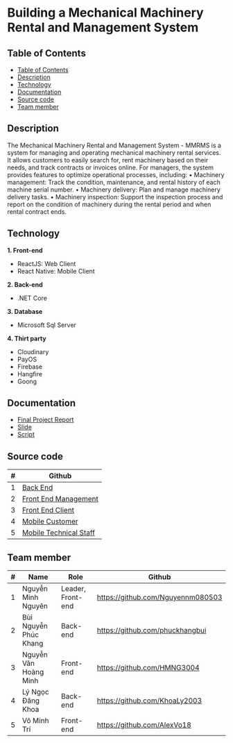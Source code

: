 # Building a Mechanical Machinery Rental and Management System

## Table of Contents
  - [Table of Contents](#table-of-contents)
  - [Description](#description)
  - [Technology](#technology)
  - [Documentation](#documentation)
  - [Source code](#source-code)
  - [Team member](#team-member)

## Description
The Mechanical Machinery Rental and Management System - MMRMS is a system for managing and operating mechanical machinery rental services. It allows customers to easily search for, rent machinery based on their needs, and track contracts or invoices online.
For managers, the system provides features to optimize operational processes, including:
•	Machinery management: Track the condition, maintenance, and rental history of each machine serial number.
•	Machinery delivery: Plan and manage machinery delivery tasks.
•	Machinery inspection: Support the inspection process and report on the condition of machinery during the rental period and when rental contract ends.

## Technology
**1. Front-end**
- ReactJS: Web Client
- React Native: Mobile Client

**2. Back-end**
- .NET Core

**3. Database**
- Microsoft Sql Server

**4. Thirt party**
- Cloudinary
- PayOS
- Firebase
- Hangfire
- Goong

## Documentation
- [Final Project Report](link)
- [Slide](link)
- [Script](link)

## Source code
#| Github 
-| ----
1| [Back End](https://github.com/phuckhangbui/Capstone_Project_BE.git)
2| [Front End Management](https://github.com/Nguyennm080503/Capstone_Project_FE_Management.git)
3| [Front End Client](https://github.com/Nguyennm080503/Capstone_Project_FE_Client.git)
4| [Mobile Customer](https://github.com/AlexVo18/Capstone_Mobile_Customer.git)
5| [Mobile Technical Staff](https://github.com/AlexVo18/Capstone_Mobile_Staff.git)

## Team member
#| Name | Role | Github
-| ---- | ---- | ----
1| Nguyễn Minh Nguyên | Leader, Front-end | https://github.com/Nguyennm080503
2| Bùi Nguyễn Phúc Khang | Back-end | https://github.com/phuckhangbui
3| Nguyễn Văn Hoàng Minh | Front-end | https://github.com/HMNG3004
4| Lý Ngọc Đăng Khoa | Back-end | https://github.com/KhoaLy2003
5| Võ Minh Trí | Front-end | https://github.com/AlexVo18
